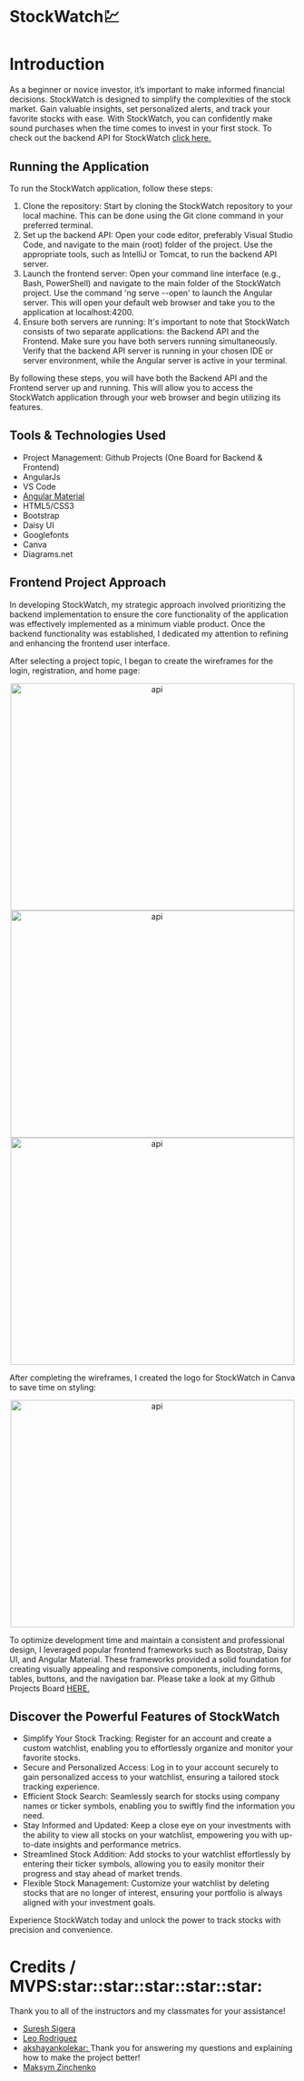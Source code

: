 # StockWatch:chart:
<h1>Introduction</h1>
As a beginner or novice investor, it’s important to make informed financial decisions. StockWatch is designed to simplify the complexities of the stock market.  Gain valuable insights, set personalized alerts, and track your favorite stocks with ease. With StockWatch, you can confidently make sound purchases when the time comes to invest in your first stock. To check out the backend API for StockWatch <a href="https://github.com/vnpugh/StockWatch_Backend">click here.</a>
<h2>Running the Application</h2>
To run the StockWatch application, follow these steps:
<ol>
  <li>Clone the repository: Start by cloning the StockWatch repository to your local machine. This can be done using the Git clone command in your preferred terminal.</li>
  <li>Set up the backend API: Open your code editor, preferably Visual Studio Code, and navigate to the main (root) folder of the project. Use the appropriate tools, such as IntelliJ or Tomcat, to run the backend API server.</li>
  <li>Launch the frontend server: Open your command line interface (e.g., Bash, PowerShell) and navigate to the main folder of the StockWatch project. Use the command 'ng serve --open' to launch the Angular server. This will open your default web browser and take you to the application at localhost:4200.</li>
  <li>Ensure both servers are running: It's important to note that StockWatch consists of two separate applications: the Backend API and the Frontend. Make sure you have both servers running simultaneously. Verify that the backend API server is running in your chosen IDE or server environment, while the Angular server is active in your terminal.</li>
</ol>
<p>By following these steps, you will have both the Backend API and the Frontend server up and running. This will allow you to access the StockWatch application through your web browser and begin utilizing its features.</p>

<h2>Tools & Technologies Used</h2>
<ul>
  <li> Project Management: Github Projects (One Board for Backend & Frontend)</li>
  <li>AngularJs</li>
  <li>VS Code</li>
 <li><a href="https://material.angular.io/">Angular Material</a></li>
 <li>HTML5/CSS3</li>
<li>Bootstrap</li>
<li>Daisy UI</li>
<li>Googlefonts</li>
<li>Canva</li>
<li>Diagrams.net</li>
</ul>

<h2>Frontend Project Approach</h2>
<p>In developing StockWatch, my strategic approach involved prioritizing the backend implementation to ensure the core functionality of the application was effectively implemented as a minimum viable product. Once the backend functionality was established, I dedicated my attention to refining and enhancing the frontend user interface.</p>

<p>After selecting a project topic, I began to create the wireframes for the login, registration, and home page:</p>
<center><img align="center" width="500" height="400" src="assets/login_wireframe.png" alt="api"></center>
<center><img align="center" width="500" height="400" src="assets/registration_wireframe.png" alt="api"></center>
<center><img align="center" width="500" height="400" src="assets/home_wireframe.png" alt="api"></center>

<p>After completing the wireframes, I created the logo for StockWatch in Canva to save time on styling:</p>
<center><img align="center" width="500" height="400" src="assets/logo.png" alt="api"></center>

<p>To optimize development time and maintain a consistent and professional design, I leveraged popular frontend frameworks such as Bootstrap, Daisy UI, and Angular Material. These frameworks provided a solid foundation for creating visually appealing and responsive components, including forms, tables, buttons, and the navigation bar.
Please take a look at my Github Projects Board <a href="https://github.com/users/vnpugh/projects/5/views/1?layout=board">HERE.</a></p>


<h2>Discover the Powerful Features of StockWatch</h2>
<ul>
<li>Simplify Your Stock Tracking: Register for an account and create a custom watchlist, enabling you to effortlessly organize and monitor your favorite stocks.</li>
<li>Secure and Personalized Access: Log in to your account securely to gain personalized access to your watchlist, ensuring a tailored stock tracking experience.</li>
<li>Efficient Stock Search: Seamlessly search for stocks using company names or ticker symbols, enabling you to swiftly find the information you need.</li>
<li>Stay Informed and Updated: Keep a close eye on your investments with the ability to view all stocks on your watchlist, empowering you with up-to-date insights and performance metrics.</li>
<li>Streamlined Stock Addition: Add stocks to your watchlist effortlessly by entering their ticker symbols, allowing you to easily monitor their progress and stay ahead of market trends.</li>
<li>Flexible Stock Management: Customize your watchlist by deleting stocks that are no longer of interest, ensuring your portfolio is always aligned with your investment goals.</li>
</ul>
Experience StockWatch today and unlock the power to track stocks with precision and convenience.

<h1>Credits / MVPS:star::star::star::star::star:</h1>
<p>Thank you to all of the instructors and my classmates for your assistance!</p>
<ul>
<li><a href="https://github.com/sureshmelvinsigera/">Suresh Sigera</a></li>
<li><a href="https://github.com/LRodriguez9">Leo Rodriguez</a></li>
<li><a href="https://github.com/akshayankolekar">akshayankolekar: </a>Thank you for answering my questions and explaining how to make the project better!</li>
<li><a href="https://github.com/maklaut007">Maksym Zinchenko</a></li>
</ul>

